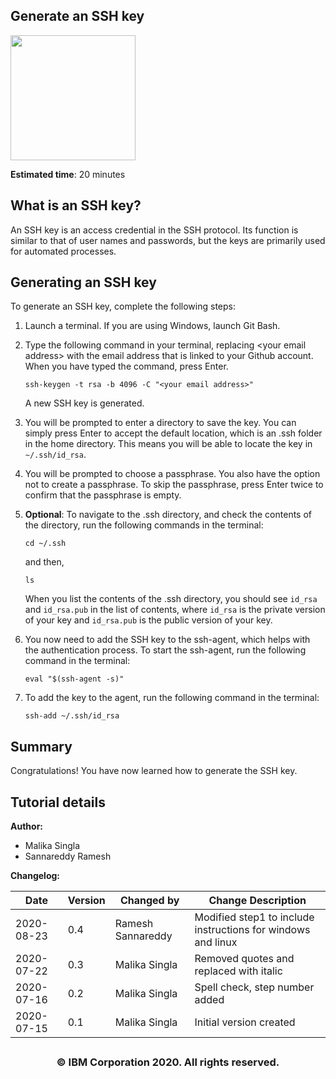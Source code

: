 ## Generate an SSH key

<img src="https://cf-courses-data.s3.us.cloud-object-storage.appdomain.cloud/IBMDeveloperSkillsNetwork-CD0101EN-SkillsNetwork/labs/GitHubLabs/images/IDSNlogo.png" width="200" height="200">

**Estimated time**: 20 minutes

## What is an SSH key?

An SSH key is an access credential in the SSH protocol. Its function is similar to that of user names and passwords, but the keys are primarily used for automated processes.

## Generating an SSH key

To generate an SSH key, complete the following steps:

1.  Launch a terminal. If you are using Windows, launch Git Bash.

2.  Type the following command in your terminal, replacing \<your email address> with the email address that is linked to your Github account. When you have typed the command, press Enter.

    `ssh-keygen -t rsa -b 4096 -C "<your email address>"`

    A new SSH key is generated.

3.  You will be prompted to enter a directory to save the key. You can simply press Enter to accept the default location, which is an .ssh folder in the home directory. This means you will be able to locate the key in `~/.ssh/id_rsa`.

4.  You will be prompted to choose a passphrase. You also have the option not to create a passphrase. To skip the passphrase, press Enter twice to confirm that the passphrase is empty.

5.  **Optional**: To navigate to the .ssh directory, and check the contents of the directory, run the following commands in the terminal:

    `cd ~/.ssh`

    and then,

    `ls`

    When you list the contents of the .ssh directory, you should see `id_rsa` and `id_rsa.pub` in the list of contents, where `id_rsa` is the private version of your key and `id_rsa.pub` is the public version of your key.

6.  You now need to add the SSH key to the ssh-agent, which helps with the authentication process. To start the ssh-agent, run the following command in the terminal:

    `eval "$(ssh-agent -s)"`

7.  To add the key to the agent, run the following command in the terminal:

    `ssh-add ~/.ssh/id_rsa`

## Summary

Congratulations! You have now learned how to generate the SSH key.

## Tutorial details

**Author:**

*   Malika Singla
*   Sannareddy Ramesh

**Changelog:**

| Date       | Version | Changed by        | Change Description                                           |
| ---------- | ------- | ----------------- | ------------------------------------------------------------ |
| 2020-08-23 | 0.4     | Ramesh Sannareddy | Modified step1 to include instructions for windows and linux |
| 2020-07-22 | 0.3     | Malika Singla     | Removed quotes and replaced with italic                      |
| 2020-07-16 | 0.2     | Malika Singla     | Spell check, step number added                               |
| 2020-07-15 | 0.1     | Malika Singla     | Initial version created                                      |

## <h3 align="center"> © IBM Corporation 2020. All rights reserved. <h3/>
